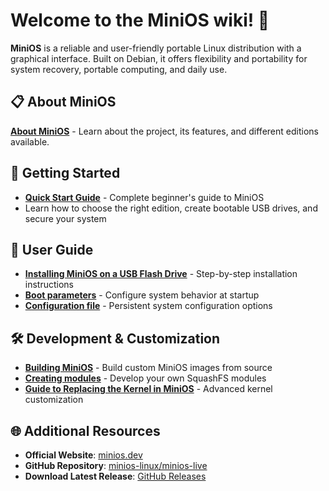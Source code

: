 # Welcome to the MiniOS wiki! 🌟

**MiniOS** is a reliable and user-friendly portable Linux distribution with a graphical interface. Built on Debian, it offers flexibility and portability for system recovery, portable computing, and daily use.

## 📋 About MiniOS
**[About MiniOS](About-MiniOS)** - Learn about the project, its features, and different editions available.

## 🚀 Getting Started
  - **[Quick Start Guide](Quick-Start)** - Complete beginner's guide to MiniOS
  - Learn how to choose the right edition, create bootable USB drives, and secure your system

## 📖 User Guide
  - **[Installing MiniOS on a USB Flash Drive](Installing-MiniOS-on-a-USB-Flash-Drive)** - Step-by-step installation instructions
  - **[Boot parameters](Boot-Parameters)** - Configure system behavior at startup
  - **[Configuration file](Configuration-File)** - Persistent system configuration options

## 🛠️ Development & Customization
  - **[Building MiniOS](Building-MiniOS)** - Build custom MiniOS images from source
  - **[Creating modules](Creating-Modules)** - Develop your own SquashFS modules
  - **[Guide to Replacing the Kernel in MiniOS](Kernel-Replacement)** - Advanced kernel customization

## 🌐 Additional Resources
- **Official Website**: [minios.dev](https://minios.dev)
- **GitHub Repository**: [minios-linux/minios-live](https://github.com/minios-linux/minios-live)
- **Download Latest Release**: [GitHub Releases](https://github.com/minios-linux/minios-live/releases)
